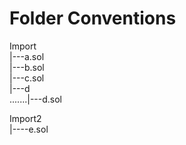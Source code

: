 # Folder Conventions

Import  
|---a.sol  
|---b.sol  
|---c.sol  
|---d  
.......|---d.sol

Import2  
|----e.sol
